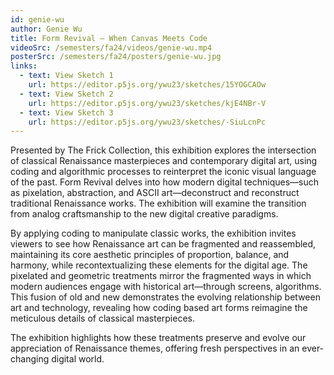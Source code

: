 ```yaml
---
id: genie-wu
author: Genie Wu
title: Form Revival — When Canvas Meets Code
videoSrc: /semesters/fa24/videos/genie-wu.mp4
posterSrc: /semesters/fa24/posters/genie-wu.jpg
links:
  - text: View Sketch 1
    url: https://editor.p5js.org/ywu23/sketches/15YOGCAOw
  - text: View Sketch 2
    url: https://editor.p5js.org/ywu23/sketches/kjE4NBr-V
  - text: View Sketch 3
    url: https://editor.p5js.org/ywu23/sketches/-SiuLcnPc
---
```


Presented by The Frick Collection, this exhibition explores the intersection of classical Renaissance masterpieces and contemporary digital art, using coding and algorithmic processes to reinterpret the iconic visual language of the past. Form Revival delves into how modern digital techniques—such as pixelation, abstraction, and ASCII art—deconstruct and reconstruct traditional Renaissance works. The exhibition will examine the transition from analog craftsmanship to the new digital creative paradigms.

By applying coding to manipulate classic works, the exhibition invites viewers to see how Renaissance art can be fragmented and reassembled, maintaining its core aesthetic principles of proportion, balance, and harmony, while recontextualizing these elements for the digital age. The pixelated and geometric treatments mirror the fragmented ways in which modern audiences engage with historical art—through screens, algorithms. This fusion of old and new demonstrates the evolving relationship between art and technology, revealing how coding based art forms reimagine the meticulous details of classical masterpieces.

The exhibition highlights how these treatments preserve and evolve our appreciation of Renaissance themes, offering fresh perspectives in an ever-changing digital world.